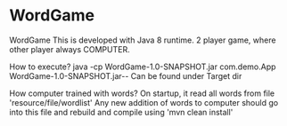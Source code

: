 # WordGame
WordGame
This is developed with Java 8 runtime. 2 player game, where other player always COMPUTER.

How to execute?
java -cp WordGame-1.0-SNAPSHOT.jar com.demo.App
WordGame-1.0-SNAPSHOT.jar-- Can be found under Target dir

How computer trained with words?
On startup, it read all words from file 'resource/file/wordlist' 
Any new addition of words to computer should go into this file and rebuild and compile using 'mvn clean install'
